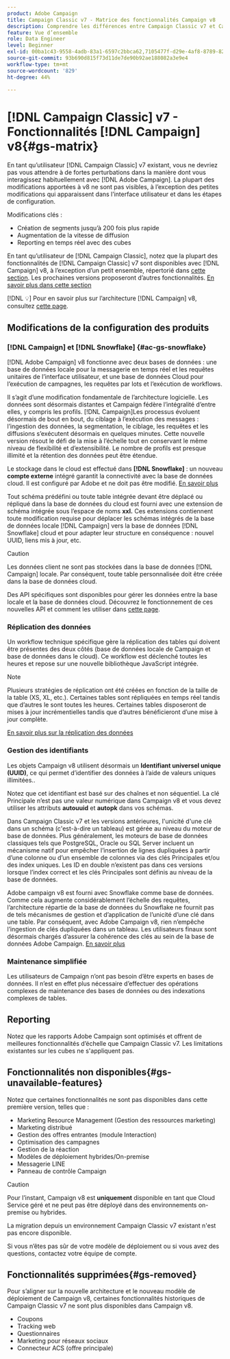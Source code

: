 ```yaml
---
product: Adobe Campaign
title: Campaign Classic v7 - Matrice des fonctionnalités Campaign v8
description: Comprendre les différences entre Campaign Classic v7 et Campaign v8
feature: Vue d’ensemble
role: Data Engineer
level: Beginner
exl-id: 00ba1c43-9558-4adb-83a1-6597c2bbca62,7105477f-d29e-4af8-8789-82b4459761b0
source-git-commit: 93b690d815f73d11de7de90b92ae188082a3e9e4
workflow-type: tm+mt
source-wordcount: '829'
ht-degree: 44%

---
```


# [!DNL Campaign Classic] v7 - Fonctionnalités  [!DNL Campaign] v8{#gs-matrix}

En tant qu’utilisateur [!DNL Campaign Classic] v7 existant, vous ne devriez pas vous attendre à de fortes perturbations dans la manière dont vous interagissez habituellement avec [!DNL Adobe Campaign]. La plupart des modifications apportées à v8 ne sont pas visibles, à l’exception des petites modifications qui apparaissent dans l’interface utilisateur et dans les étapes de configuration.

Modifications clés :

* Création de segments jusqu’à 200 fois plus rapide
* Augmentation de la vitesse de diffusion
* Reporting en temps réel avec des cubes

En tant qu’utilisateur de [!DNL Campaign Classic], notez que la plupart des fonctionnalités de [!DNL Campaign Classic] v7 sont disponibles avec [!DNL Campaign] v8, à l’exception d’un petit ensemble, répertorié dans [cette section](#gs-removed). Les prochaines versions proposeront d’autres fonctionnalités. [En savoir plus dans cette section](#gs-unavailable-features)

[!DNL :bulb:] Pour en savoir plus sur l’architecture  [!DNL Campaign] v8, consultez  [cette page](../dev/architecture.md).

## Modifications de la configuration des produits

### [!DNL Campaign] et [!DNL Snowflake] {#ac-gs-snowflake}

[!DNL Adobe Campaign] v8 fonctionne avec deux bases de données : une base de données locale pour la messagerie en temps réel et les requêtes unitaires de l’interface utilisateur, et une base de données Cloud pour l’exécution de campagnes, les requêtes par lots et l’exécution de workflows.

Il s’agit d’une modification fondamentale de l’architecture logicielle. Les données sont désormais distantes et Campaign fédère l’intégralité d’entre elles, y compris les profils. [!DNL Campaign]Les processus évoluent désormais de bout en bout, du ciblage à l’exécution des messages : l’ingestion des données, la segmentation, le ciblage, les requêtes et les diffusions s’exécutent désormais en quelques minutes. Cette nouvelle version résout le défi de la mise à l’échelle tout en conservant le même niveau de flexibilité et d’extensibilité. Le nombre de profils est presque illimité et la rétention des données peut être étendue.

Le stockage dans le cloud est effectué dans **[!DNL Snowflake]** : un nouveau **compte externe** intégré garantit la connectivité avec la base de données cloud. Il est configuré par Adobe et ne doit pas être modifié. [En savoir plus](../config/external-accounts.md)

Tout schéma prédéfini ou toute table intégrée devant être déplacé ou répliqué dans la base de données du cloud est fourni avec une extension de schéma intégrée sous l’espace de noms **xxl.** Ces extensions contiennent toute modification requise pour déplacer les schémas intégrés de la base de données locale [!DNL Campaign] vers la base de données [!DNL Snowflake] cloud et pour adapter leur structure en conséquence : nouvel UUID, liens mis à jour, etc.

>[!CAUTION]
>
> Les données client ne sont pas stockées dans la base de données [!DNL Campaign] locale. Par conséquent, toute table personnalisée doit être créée dans la base de données cloud.


Des API spécifiques sont disponibles pour gérer les données entre la base locale et la base de données cloud. Découvrez le fonctionnement de ces nouvelles API et comment les utiliser dans [cette page](../dev/new-apis.md).

### Réplication des données

Un workflow technique spécifique gère la réplication des tables qui doivent être présentes des deux côtés (base de données locale de Campaign et base de données dans le cloud). Ce workflow est déclenché toutes les heures et repose sur une nouvelle bibliothèque JavaScript intégrée.

>[!NOTE]
>
> Plusieurs stratégies de réplication ont été créées en fonction de la taille de la table (XS, XL, etc.).
> Certaines tables sont répliquées en temps réel tandis que d’autres le sont toutes les heures. Certaines tables disposeront de mises à jour incrémentielles tandis que d’autres bénéficieront d’une mise à jour complète.


[En savoir plus sur la réplication des données](../config/replication.md)

### Gestion des identifiants

Les objets Campaign v8 utilisent désormais un **Identifiant universel unique (UUID)**, ce qui permet d’identifier des données à l’aide de valeurs uniques illimitées..

Notez que cet identifiant est basé sur des chaînes et non séquentiel. La clé Principale n’est pas une valeur numérique dans Campaign v8 et vous devez utiliser les attributs **autouuid** et **autopk** dans vos schémas.

Dans Campaign Classic v7 et les versions antérieures, l&#39;unicité d&#39;une clé dans un schéma (c&#39;est-à-dire un tableau) est gérée au niveau du moteur de base de données. Plus généralement, les moteurs de base de données classiques tels que PostgreSQL, Oracle ou SQL Server incluent un mécanisme natif pour empêcher l’insertion de lignes dupliquées à partir d’une colonne ou d’un ensemble de colonnes via des clés Principales et/ou des index uniques. Les ID en double n’existent pas dans ces versions lorsque l’index correct et les clés Principales sont définis au niveau de la base de données.

Adobe campaign v8 est fourni avec Snowflake comme base de données. Comme cela augmente considérablement l’échelle des requêtes, l’architecture répartie de la base de données du Snowflake ne fournit pas de tels mécanismes de gestion et d’application de l’unicité d’une clé dans une table. Par conséquent, avec Adobe Campaign v8, rien n’empêche l’ingestion de clés dupliquées dans un tableau. Les utilisateurs finaux sont désormais chargés d’assurer la cohérence des clés au sein de la base de données Adobe Campaign. [En savoir plus](../dev/keys.md)

### Maintenance simplifiée

Les utilisateurs de Campaign n’ont pas besoin d’être experts en bases de données. Il n’est en effet plus nécessaire d’effectuer des opérations complexes de maintenance des bases de données ou des indexations complexes de tables.

## Reporting

Notez que les rapports Adobe Campaign sont optimisés et offrent de meilleures fonctionnalités d’échelle que Campaign Classic v7. Les limitations existantes sur les cubes ne s&#39;appliquent pas.

## Fonctionnalités non disponibles{#gs-unavailable-features}

Notez que certaines fonctionnalités ne sont pas disponibles dans cette première version, telles que :

* Marketing Resource Management (Gestion des ressources marketing)
* Marketing distribué
* Gestion des offres entrantes (module Interaction)
* Optimisation des campagnes
* Gestion de la réaction
* Modèles de déploiement hybrides/On-premise
* Messagerie LINE
* Panneau de contrôle Campaign

>[!CAUTION]
>
>Pour l’instant, Campaign v8 est **uniquement** disponible en tant que Cloud Service géré et ne peut pas être déployé dans des environnements on-premise ou hybrides.
>
>La migration depuis un environnement Campaign Classic v7 existant n&#39;est pas encore disponible.
>
>Si vous n’êtes pas sûr de votre modèle de déploiement ou si vous avez des questions, contactez votre équipe de compte.

## Fonctionnalités supprimées{#gs-removed}

Pour s’aligner sur la nouvelle architecture et le nouveau modèle de déploiement de Campaign v8, certaines fonctionnalités historiques de Campaign Classic v7 ne sont plus disponibles dans Campaign v8.

* Coupons
* Tracking web
* Questionnaires
* Marketing pour réseaux sociaux
* Connecteur ACS (offre principale)

